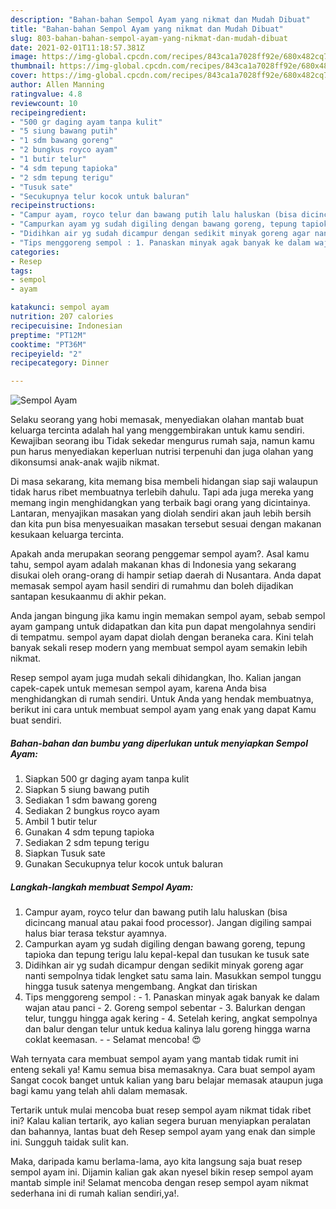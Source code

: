 ```yaml
---
description: "Bahan-bahan Sempol Ayam yang nikmat dan Mudah Dibuat"
title: "Bahan-bahan Sempol Ayam yang nikmat dan Mudah Dibuat"
slug: 803-bahan-bahan-sempol-ayam-yang-nikmat-dan-mudah-dibuat
date: 2021-02-01T11:18:57.381Z
image: https://img-global.cpcdn.com/recipes/843ca1a7028ff92e/680x482cq70/sempol-ayam-foto-resep-utama.jpg
thumbnail: https://img-global.cpcdn.com/recipes/843ca1a7028ff92e/680x482cq70/sempol-ayam-foto-resep-utama.jpg
cover: https://img-global.cpcdn.com/recipes/843ca1a7028ff92e/680x482cq70/sempol-ayam-foto-resep-utama.jpg
author: Allen Manning
ratingvalue: 4.8
reviewcount: 10
recipeingredient:
- "500 gr daging ayam tanpa kulit"
- "5 siung bawang putih"
- "1 sdm bawang goreng"
- "2 bungkus royco ayam"
- "1 butir telur"
- "4 sdm tepung tapioka"
- "2 sdm tepung terigu"
- "Tusuk sate"
- "Secukupnya telur kocok untuk baluran"
recipeinstructions:
- "Campur ayam, royco telur dan bawang putih lalu haluskan (bisa dicincang manual atau pakai food processor). Jangan digiling sampai halus biar terasa tekstur ayamnya."
- "Campurkan ayam yg sudah digiling dengan bawang goreng, tepung tapioka dan tepung terigu lalu kepal-kepal dan tusukan ke tusuk sate"
- "Didihkan air yg sudah dicampur dengan sedikit minyak goreng agar nanti sempolnya tidak lengket satu sama lain. Masukkan sempol tunggu hingga tusuk satenya mengembang. Angkat dan tiriskan"
- "Tips menggoreng sempol : 1. Panaskan minyak agak banyak ke dalam wajan atau panci 2. Goreng sempol sebentar 3. Balurkan dengan telur, tunggu hingga agak kering 4. Setelah kering, angkat sempolnya dan balur dengan telur untuk kedua kalinya lalu goreng hingga warna coklat keemasan.  Selamat mencoba! 😍"
categories:
- Resep
tags:
- sempol
- ayam

katakunci: sempol ayam 
nutrition: 207 calories
recipecuisine: Indonesian
preptime: "PT12M"
cooktime: "PT36M"
recipeyield: "2"
recipecategory: Dinner

---
```



![Sempol Ayam](https://img-global.cpcdn.com/recipes/843ca1a7028ff92e/680x482cq70/sempol-ayam-foto-resep-utama.jpg)

Selaku seorang yang hobi memasak, menyediakan olahan mantab buat keluarga tercinta adalah hal yang menggembirakan untuk kamu sendiri. Kewajiban seorang ibu Tidak sekedar mengurus rumah saja, namun kamu pun harus menyediakan keperluan nutrisi terpenuhi dan juga olahan yang dikonsumsi anak-anak wajib nikmat.

Di masa  sekarang, kita memang bisa membeli hidangan siap saji walaupun tidak harus ribet membuatnya terlebih dahulu. Tapi ada juga mereka yang memang ingin menghidangkan yang terbaik bagi orang yang dicintainya. Lantaran, menyajikan masakan yang diolah sendiri akan jauh lebih bersih dan kita pun bisa menyesuaikan masakan tersebut sesuai dengan makanan kesukaan keluarga tercinta. 



Apakah anda merupakan seorang penggemar sempol ayam?. Asal kamu tahu, sempol ayam adalah makanan khas di Indonesia yang sekarang disukai oleh orang-orang di hampir setiap daerah di Nusantara. Anda dapat memasak sempol ayam hasil sendiri di rumahmu dan boleh dijadikan santapan kesukaanmu di akhir pekan.

Anda jangan bingung jika kamu ingin memakan sempol ayam, sebab sempol ayam gampang untuk didapatkan dan kita pun dapat mengolahnya sendiri di tempatmu. sempol ayam dapat diolah dengan beraneka cara. Kini telah banyak sekali resep modern yang membuat sempol ayam semakin lebih nikmat.

Resep sempol ayam juga mudah sekali dihidangkan, lho. Kalian jangan capek-capek untuk memesan sempol ayam, karena Anda bisa menghidangkan di rumah sendiri. Untuk Anda yang hendak membuatnya, berikut ini cara untuk membuat sempol ayam yang enak yang dapat Kamu buat sendiri.

<!--inarticleads1-->

##### Bahan-bahan dan bumbu yang diperlukan untuk menyiapkan Sempol Ayam:

1. Siapkan 500 gr daging ayam tanpa kulit
1. Siapkan 5 siung bawang putih
1. Sediakan 1 sdm bawang goreng
1. Sediakan 2 bungkus royco ayam
1. Ambil 1 butir telur
1. Gunakan 4 sdm tepung tapioka
1. Sediakan 2 sdm tepung terigu
1. Siapkan Tusuk sate
1. Gunakan Secukupnya telur kocok untuk baluran




<!--inarticleads2-->

##### Langkah-langkah membuat Sempol Ayam:

1. Campur ayam, royco telur dan bawang putih lalu haluskan (bisa dicincang manual atau pakai food processor). Jangan digiling sampai halus biar terasa tekstur ayamnya.
1. Campurkan ayam yg sudah digiling dengan bawang goreng, tepung tapioka dan tepung terigu lalu kepal-kepal dan tusukan ke tusuk sate
1. Didihkan air yg sudah dicampur dengan sedikit minyak goreng agar nanti sempolnya tidak lengket satu sama lain. Masukkan sempol tunggu hingga tusuk satenya mengembang. Angkat dan tiriskan
1. Tips menggoreng sempol : - 1. Panaskan minyak agak banyak ke dalam wajan atau panci - 2. Goreng sempol sebentar - 3. Balurkan dengan telur, tunggu hingga agak kering - 4. Setelah kering, angkat sempolnya dan balur dengan telur untuk kedua kalinya lalu goreng hingga warna coklat keemasan. -  - Selamat mencoba! 😍




Wah ternyata cara membuat sempol ayam yang mantab tidak rumit ini enteng sekali ya! Kamu semua bisa memasaknya. Cara buat sempol ayam Sangat cocok banget untuk kalian yang baru belajar memasak ataupun juga bagi kamu yang telah ahli dalam memasak.

Tertarik untuk mulai mencoba buat resep sempol ayam nikmat tidak ribet ini? Kalau kalian tertarik, ayo kalian segera buruan menyiapkan peralatan dan bahannya, lantas buat deh Resep sempol ayam yang enak dan simple ini. Sungguh taidak sulit kan. 

Maka, daripada kamu berlama-lama, ayo kita langsung saja buat resep sempol ayam ini. Dijamin kalian gak akan nyesel bikin resep sempol ayam mantab simple ini! Selamat mencoba dengan resep sempol ayam nikmat sederhana ini di rumah kalian sendiri,ya!.

